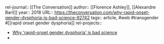 rel-journal:: [[The Conversation]]
author:: [[Florence Ashley]], [[Alexandre Baril]]
year:: 2018
URL:: https://theconversation.com/why-rapid-onset-gender-dysphoria-is-bad-science-92742
tags:: article, #web #transgender #[[rapid onset gender dysphoria]]
rel-projects::

- [Why 'rapid-onset gender dysphoria' is bad science](https://theconversation.com/why-rapid-onset-gender-dysphoria-is-bad-science-92742)
-

